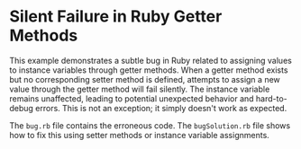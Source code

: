 # Silent Failure in Ruby Getter Methods

This example demonstrates a subtle bug in Ruby related to assigning values to instance variables through getter methods.  When a getter method exists but no corresponding setter method is defined, attempts to assign a new value through the getter method will fail silently. The instance variable remains unaffected, leading to potential unexpected behavior and hard-to-debug errors. This is not an exception; it simply doesn't work as expected.

The `bug.rb` file contains the erroneous code. The `bugSolution.rb` file shows how to fix this using setter methods or instance variable assignments. 